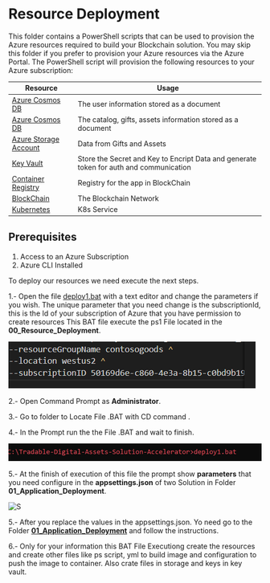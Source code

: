 # Resource Deployment

This folder contains a PowerShell scripts that can be used to provision the Azure resources required to build your Blockchain solution.  You may skip this folder if you prefer to provision your Azure resources via the Azure Portal.  The PowerShell script will provision the following resources to your Azure subscription:

 
| Resource              | Usage                                                                                     |
|-----------------------|-------------------------------------------------------------------------------------------|
|[Azure Cosmos DB](https://azure.microsoft.com/en-us/services/cosmos-db/)  | The user information stored as a document    
|[Azure Cosmos DB](https://azure.microsoft.com/en-us/services/cosmos-db/)  | The catalog, gifts, assets information stored as a document         |
|[Azure Storage Account](https://azure.microsoft.com/en-us/services/storage/?v=18.24) | Data from Gifts and Assets|    
|[Key Vault ](https://azure.microsoft.com/en-us/services/key-vault/) | Store the Secret and Key to Encript Data and generate token for auth and communication   
|[Container Registry ](https://azure.microsoft.com/en-us/services/container-registry/) | Registry for the app in BlockChain  
|[BlockChain ](https://azure.microsoft.com/en-us/services/blockchain-service/)               | The Blockchain Network                                                    |
|[Kubernetes ](https://azure.microsoft.com/en-us/services/kubernetes-service/)               | K8s Service                                                    |

## Prerequisites
1. Access to an Azure Subscription
2. Azure CLI Installed

To deploy our resources we need execute the next steps.

1.- Open the file [deploy1.bat](../deploy1.bat) with a text editor and change the parameters if you wish. The unique parameter that you need change is the subscriptionId, this is the Id of your subscription of Azure that you have permission to create resources
This BAT file execute the ps1 File located in the **00_Resource_Deployment**.

![Pre](./References/PreStart.png)

2.- Open Command Prompt as **Administrator**.

3.- Go to folder to Locate File .BAT with CD command .

4.- In the Prompt run the the File .BAT and wait to 
finish.

![S](./References/Start.png)

5.- At the finish of execution of this file the prompt show **parameters** that you need configure in the **appsettings.json** of two Solution in Folder **01_Application_Deployment**.

![S](./References/Finish.png)

5.- After you replace the values in the appsettings.json. Yo need go to the Folder  [**01_Application_Deployment**](../01_Application_Deployment) and follow the instructions.

6.- Only for your information this BAT File Executiong create the resources and create other files like ps script, yml to build image and configuration to push the image to container. Also crate files in storage and keys in key vault.





